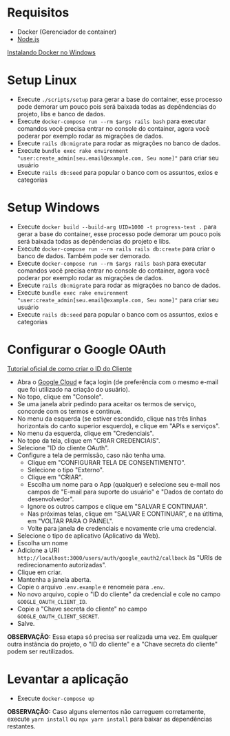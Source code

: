 # Requisitos

-   Docker (Gerenciador de container)
-   [Node.js](https://nodejs.org/en)

[Instalando Docker no Windows](https://docs.docker.com/desktop/install/windows-install/)

# Setup Linux

-   Execute `./scripts/setup` para gerar a base do container, esse processo pode demorar um pouco pois será baixada todas as depêndencias do projeto, libs e banco de dados.
-   Execute `docker-compose run --rm $args rails bash` para executar comandos você precisa entrar no console do container, agora você poderar por exemplo rodar as migrações de dados.
-   Execute `rails db:migrate` para rodar as migrações no banco de dados.
-   Execute `bundle exec rake environment "user:create_admin[seu.email@example.com, Seu nome]"` para criar seu usuário
-   Execute `rails db:seed` para popular o banco com os assuntos, exios e categorias

# Setup Windows

-   Execute `docker build --build-arg UID=1000 -t progress-test .` para gerar a base do container, esse processo pode demorar um pouco pois será baixada todas as depêndencias do projeto e libs.
-   Execute `docker-compose run --rm rails rails db:create` para criar o banco de dados. Também pode ser demorado.
-   Execute `docker-compose run --rm $args rails bash` para executar comandos você precisa entrar no console do container, agora você poderar por exemplo rodar as migrações de dados.
-   Execute `rails db:migrate` para rodar as migrações no banco de dados.
-   Execute `bundle exec rake environment "user:create_admin[seu.email@example.com, Seu nome]"` para criar seu usuário
-   Execute `rails db:seed` para popular o banco com os assuntos, exios e categorias

# Configurar o Google OAuth

[Tutorial oficial de como criar o ID do Cliente](https://support.google.com/workspacemigrate/answer/9222992?hl=pt)

-   Abra o [Google Cloud](https://cloud.google.com/?hl=pt-BR) e faça login (de preferência com o mesmo e-mail que foi utilizado na criação do usuário).
-   No topo, clique em "Console".
-   Se uma janela abrir pedindo para aceitar os termos de serviço, concorde com os termos e continue.
-   No menu da esquerda (se estiver escondido, clique nas três linhas horizontais do canto superior esquerdo), e clique em "APIs e serviços".
-   No menu da esquerda, clique em "Credenciais".
-   No topo da tela, clique em "CRIAR CREDENCIAIS".
-   Selecione "ID do cliente OAuth".
-   Configure a tela de permissão, caso não tenha uma.
    -   Clique em "CONFIGURAR TELA DE CONSENTIMENTO".
    -   Selecione o tipo "Externo".
    -   Clique em "CRIAR".
    -   Escolha um nome para o App (qualquer) e selecione seu e-mail nos campos de "E-mail para suporte do usuário" e "Dados de contato do desenvolvedor".
    -   Ignore os outros campos e clique em "SALVAR E CONTINUAR".
    -   Nas próximas telas, clique em "SALVAR E CONTINUAR", e na útltima, em "VOLTAR PARA O PAINEL".
    -   Volte para janela de credenciais e novamente crie uma credencial.
-   Selecione o tipo de aplicativo (Aplicativo da Web).
-   Escolha um nome
-   Adicione a URI `http://localhost:3000/users/auth/google_oauth2/callback` às "URIs de redirecionamento autorizadas".
-   Clique em criar.
-   Mantenha a janela aberta.
-   Copie o arquivo `.env.example` e renomeie para `.env`.
-   No novo arquivo, copie o "ID do cliente" da credencial e cole no campo `GOOGLE_OAUTH_CLIENT_ID`.
-   Copie a "Chave secreta do cliente" no campo `GOOGLE_OAUTH_CLIENT_SECRET`.
-   Salve.

**OBSERVAÇÃO:**
Essa etapa só precisa ser realizada uma vez. Em qualquer outra instância do projeto, o "ID do cliente" e a "Chave secreta do cliente" podem ser reutilizados.

# Levantar a aplicação

-   Execute `docker-compose up`

**OBSERVAÇÃO:**
Caso alguns elementos não carreguem corretamente, execute `yarn install` ou `npx yarn install` para baixar as dependências restantes.
